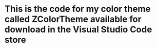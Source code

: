 # This is the code for my color theme called ZColorTheme available for download in the Visual Studio Code store 
